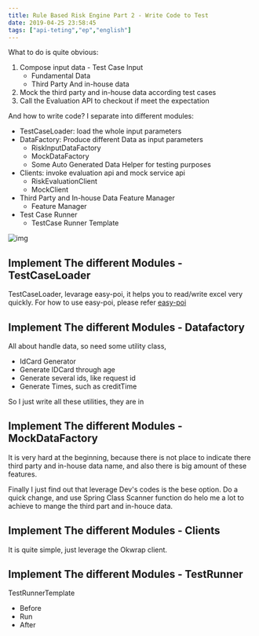 ```yaml
---
title: Rule Based Risk Engine Part 2 - Write Code to Test
date: 2019-04-25 23:58:45
tags: ["api-teting","ep","english"]
---
```



What to do is quite obvious:

1. Compose input data - Test Case Input
    * Fundamental Data
    * Third Party And in-house data
2. Mock the third party and in-house data according test cases
3. Call the Evaluation API to checkout if meet the expectation

And how to write code? I separate into different modules:

- TestCaseLoader: load the whole input parameters
- DataFactory: Produce different Data as input parameters
  - RiskInputDataFactory
  - MockDataFactory
  - Some Auto Generated Data Helper for testing purposes
- Clients: invoke evaluation api and mock service api
  - RiskEvaluationClient
  - MockClient
- Third Party and In-house Data Feature Manager 
  - Feature Manager
- Test Case Runner
  - TestCase Runner Template

![img](/images/img/risk-test-flow.jpg)

## Implement The different Modules - TestCaseLoader

TestCaseLoader, levarage easy-poi, it helps you to read/write excel 
very quickly. For how to use easy-poi, please refer [easy-poi](http://easypoi.mydoc.io/)

## Implement The different Modules - Datafactory

All about handle data, so need some utility class, 
- IdCard Generator
- Generate IDCard through age
- Generate several ids, like request id
- Generate Times, such as creditTime

So I just write all these utilities, they are in []()

## Implement The different Modules - MockDataFactory

It is very hard at the beginning,  because there is not place to indicate there third party and in-house data name, and also there is big amount of these features. 

Finally I just find out that leverage Dev's codes is the bese option. Do a quick change, and use Spring Class Scanner function do helo me a lot to achieve to mange the third part and in-houce data.


## Implement The different Modules - Clients

It is quite simple, just leverage the Okwrap client.

## Implement The different Modules - TestRunner

TestRunnerTemplate

- Before
- Run
- After

  

